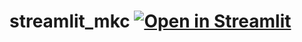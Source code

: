 # streamlit_mkc [![Open in Streamlit](https://static.streamlit.io/badges/streamlit_badge_black_white.svg)](https://share.streamlit.io/mc6666/streamlit_mkc/main/predict_with_streamlit.py)